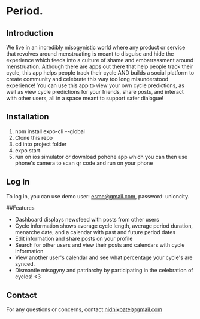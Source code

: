 # Period.

## Introduction

We live in an incredibly misogynistic world where any product or service that revolves around menstruating is meant to disguise and hide the experience which feeds into a culture of shame and embarrassment around menstruation. Although there are apps out there that help people track their cycle, this app helps people track their cycle AND builds a social platform to create community and celebrate this way too long misunderstood experience! You can use this app to view your own cycle predictions, as well as view cycle predictions for your friends, share posts, and interact with other users, all in a space meant to support safer dialogue!

## Installation

1. npm install expo-cli --global
2. Clone this repo
3. cd into project folder
3. expo start
4. run on ios simulator or download pohone app which you can then use phone's camera to scan qr code and run on your phone

## Log In
To log in, you can use demo user: esme@gmail.com, password: unioncity.

##Features

- Dashboard displays newsfeed with posts from other users
- Cycle information shows average cycle length, average period duration, menarche date, and a calendar with past and future period dates
- Edit information and share posts on your profile
- Search for other users and view their posts and calendars with cycle information
- View another user's calendar and see what percentage your cycle's are synced. 
- Dismantle misogyny and patriarchy by participating in the celebration of cycles! <3

## Contact
For any questions or concerns, contact nidhixpatel@gmail.com
